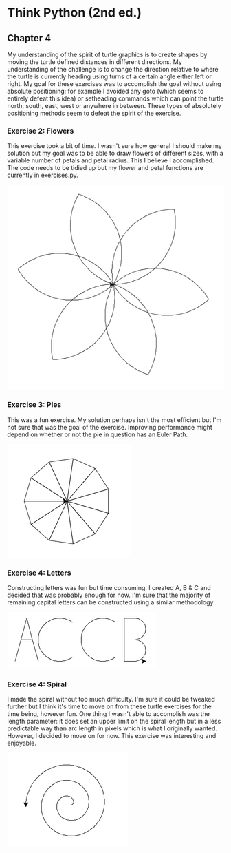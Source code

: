 # Think Python (2nd ed.)
## Chapter 4
My understanding of the spirit of turtle graphics is to create shapes by moving the turtle defined distances in different directions. My understanding of the challenge is to change the direction relative to where the turtle is currently heading using turns of a certain angle either left or right. My goal for these exercises was to accomplish the goal without using absolute positioning: for example I avoided any goto (which seems to entirely defeat this idea) or setheading commands which can point the turtle north, south, east, west or anywhere in between. These types of absolutely positioning methods seem to defeat the spirit of the exercise. 

### Exercise 2: Flowers
This exercise took a bit of time. I wasn't sure how general I should make my solution but my goal was to be able to draw flowers of different sizes, with a variable number of petals and petal radius. This I believe I accomplished. The code needs to be tidied up but my flower and petal functions are currently in exercises.py. 

![6 Petal Flower](img/6_petal_flower.png?raw=true "6 Petal Flower")

### Exercise 3: Pies
This was a fun exercise. My solution perhaps isn't the most efficient but I'm not sure that was the goal of the exercise. Improving performance might depend on whether or not the pie in question has an Euler Path. 

![11 Slice Pie](img/pie_11.png?raw=true "11 Slice Pie")

### Exercise 4: Letters
Constructing letters was fun but time consuming. I created A, B & C and decided that was probably enough for now. I'm sure that the majority of remaining capital letters can be constructed using a similar methodology. 

![ACCB](img/turtle_letters.png?raw=true "ACCB")

### Exercise 4: Spiral
I made the spiral without too much difficulty. I'm sure it could be tweaked further but I think it's time to move on from these turtle exercises for the time being, however fun. One thing I wasn't able to accomplish was the length parameter: it does set an upper limit on the spiral length but in a less predictable way than arc length in pixels which is what I originally wanted. However, I decided to move on for now. This exercise was interesting and enjoyable.

![Archimedean Spiral](img/Spiral.png?raw=true "Archimedean Spiral")
